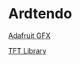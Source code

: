 # Ardtendo

[Adafruit GFX](https://github.com/adafruit/Adafruit-GFX-Library)

[TFT Library](https://github.com/sumotoy/TFT_ILI9163C)
